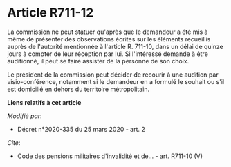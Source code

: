 # Article R711-12

La commission ne peut statuer qu'après que le demandeur a été mis à même de présenter des observations écrites sur les
éléments recueillis auprès de l'autorité mentionnée à l'article R. 711-10, dans un délai de quinze jours à compter de leur
réception par lui. Si l'intéressé demande à être auditionné, il peut se faire assister de la personne de son choix. 

Le président de la commission peut décider de recourir à une audition par visio-conférence, notamment si le demandeur en a
formulé le souhait ou s'il est domicilié en dehors du territoire métropolitain.

**Liens relatifs à cet article**

_Modifié par_:

  - Décret n°2020-335 du 25 mars 2020 - art. 2

_Cite_:

  - Code des pensions militaires d'invalidité et de... - art. R711-10 (V)
